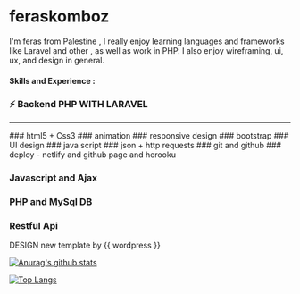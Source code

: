 # feraskomboz
I'm feras from Palestine , I really enjoy learning languages and frameworks like Laravel and other , as well as work in PHP. I also enjoy wireframing, ui, ux, and design in general. 

#### Skills and Experience : 

### ⚡ Backend PHP WITH LARAVEL

<hr>
### html5 + Css3 
### animation
### responsive design 
### bootstrap
### UI design 
### java script
### json + http requests 
### git and github
### deploy - netlify and github page and herooku 


### Javascript and Ajax

### PHP and MySql DB 

### Restful Api 

DESIGN new template by {{ wordpress }}

[![Anurag's github stats](https://github-readme-stats.vercel.app/api?username=firasabualkomboz)](https://github.com/anuraghazra/github-readme-stats)

[![Top Langs](https://github-readme-stats.vercel.app/api/top-langs/?username=firasabualkomboz&layout=compact)](https://github.com/anuraghazra/github-readme-stats)
